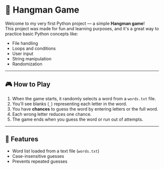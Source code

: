 # 🐍 Hangman Game

Welcome to my very first Python project — a simple **Hangman game**!  
This project was made for fun and learning purposes, and it's a great way to practice basic Python concepts like:

- File handling  
- Loops and conditions  
- User input  
- String manipulation  
- Randomization  

---

## 🎮 How to Play

1. When the game starts, it randomly selects a word from a `words.txt` file.
2. You'll see blanks (`_`) representing each letter in the word.
3. You have **chances** to guess the word by entering letters or the full word.
4. Each wrong letter reduces one chance.
5. The game ends when you guess the word or run out of attempts.

---

## 🧠 Features

- Word list loaded from a text file (`words.txt`)
- Case-insensitive guesses
- Prevents repeated guesses
